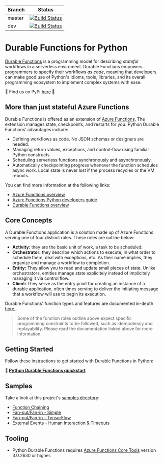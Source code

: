|Branch|Status|
|---|---|
|master|[![Build Status](https://azfunc.visualstudio.com/Azure%20Functions%20Python/_apis/build/status/Azure%20Functions%20Durable%20Python?branchName=master)](https://azfunc.visualstudio.com/Azure%20Functions%20Python/_build/latest?definitionId=44&branchName=master)|
|dev|[![Build Status](https://azfunc.visualstudio.com/Azure%20Functions%20Python/_apis/build/status/Azure%20Functions%20Durable%20Python?branchName=dev)](https://azfunc.visualstudio.com/Azure%20Functions%20Python/_build/latest?definitionId=44&branchName=dev)|

# Durable Functions for Python

 [Durable Functions](https://docs.microsoft.com/en-us/azure/azure-functions/durable/durable-functions-overview) is a programming model for describing _stateful_ workflows in a serverless enviroment. Durable Functions empowers programmers to specify their
 workflows _as code_, meaning that developers can make good use of Python's idioms,
 tools, libraries, and its overall programming ecosystem to implement complex systems with ease.

 🐍  Find us on PyPi [here](https://pypi.org/project/azure-functions-durable/) 🐍   


## More than just stateful Azure Functions
Durable Functions is offered as an extension of [Azure Functions](https://docs.microsoft.com/en-us/azure/azure-functions/functions-overview). The extension manages state, checkpoints, and restarts for you. Python Durable Functions' advantages include:

* Defining workflows as code. No JSON schemas or designers are needed.
* Managing return values, exceptions, and control-flow using familiar Python constructs.
* Scheduling serverless functions synchronously and asynchronously.
* Automatically checkpointing progress whenever the function schedules async work. Local state is never lost if the process recycles or the VM reboots.

You can find more information at the following links:

* [Azure Functions overview](https://docs.microsoft.com/en-us/azure/azure-functions/functions-overview)
* [Azure Functions Python developers guide](https://docs.microsoft.com/en-us/azure/azure-functions/functions-reference-python)
* [Durable Functions overview](https://docs.microsoft.com/en-us/azure/azure-functions/durable/durable-functions-overview?tabs=python)

## Core Concepts

A Durable Functions application is a solution made up of Azure Functions serving one of four distinct roles. These roles are outline below: 

* **Activity:** they are the basic unit of work, a task to be scheduled.
* **Orchestrator:** they describe which actions to execute, in what order to schedule them, deal with exceptions, etc. As their name implies, they organize and manage a workflow to completion.
* **Entity:**  They allow you to read and update small pieces of state. Unlike orchestrators, entities manage state explicitely instead of implicitely managing it via control flow.
* **Client:** They serve as the entry point for creating an instance of a durable application, often times serving to deliver the initiating message that a workflow will use to begin its execution.

Durable Functions' function types and features are documented in-depth [here.](https://docs.microsoft.com/en-us/azure/azure-functions/durable/durable-functions-types-features-overview).

> Some of the function roles outline above expect specific programming constraints to be followed, such as idempotency and replayability. Please read the documentation linked above for more information.

## Getting Started

Follow these instructions to get started with Durable Functions in Python:

**🚀 [Python Durable Functions quickstart](https://docs.microsoft.com/azure/azure-functions/durable/quickstart-python-vscode)**

## Samples

Take a look at this project's [samples directory](./samples/):

* [Function Chaining](./samples/function_chaining)
* [Fan-out/Fan-in - Simple](./samples/fan_out_fan_in)
* [Fan-out/Fan-in - TensorFlow](./samples/fan_out_fan_in_tensorflow)
* [External Events - Human Interaction & Timeouts](./samples/external_events)

## Tooling

* Python Durable Functions requires [Azure Functions Core Tools](https://docs.microsoft.com/en-us/azure/azure-functions/functions-run-local) version 3.0.2630 or higher.